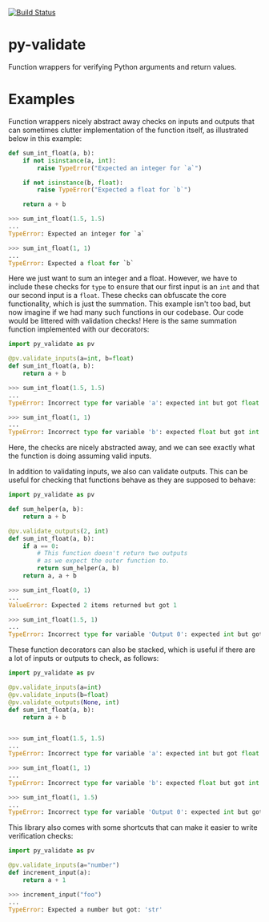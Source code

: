 [![Build Status](https://travis-ci.org/gfyoung/py-validate.svg?branch=master)](https://travis-ci.org/gfyoung/py-validate)

# py-validate
Function wrappers for verifying Python arguments and return values.

# Examples
Function wrappers nicely abstract away checks on inputs and outputs that can sometimes clutter implementation of the function itself, as illustrated below in this example:

~~~python
def sum_int_float(a, b):
    if not isinstance(a, int):
        raise TypeError("Expected an integer for `a`")

    if not isinstance(b, float):
        raise TypeError("Expected a float for `b`")

    return a + b

>>> sum_int_float(1.5, 1.5)
...
TypeError: Expected an integer for `a`

>>> sum_int_float(1, 1)
...
TypeError: Expected a float for `b`
~~~

Here we just want to sum an integer and a float. However, we have to include these checks for `type` to ensure that our first input is an `int` and that our second input is a `float`. These checks can obfuscate the core functionality, which is just the summation. This example isn't too bad, but now imagine if we had many such functions in our codebase. Our code would be littered with validation checks! Here is the same summation function implemented with our decorators:

~~~python
import py_validate as pv

@pv.validate_inputs(a=int, b=float)
def sum_int_float(a, b):
    return a + b

>>> sum_int_float(1.5, 1.5)
...
TypeError: Incorrect type for variable 'a': expected int but got float instead

>>> sum_int_float(1, 1)
...
TypeError: Incorrect type for variable 'b': expected float but got int instead
~~~

Here, the checks are nicely abstracted away, and we can see exactly what the function is doing assuming valid inputs.

In addition to validating inputs, we also can validate outputs. This can be useful for checking that functions behave as they are supposed to behave:

~~~python
import py_validate as pv

def sum_helper(a, b):
    return a + b

@pv.validate_outputs(2, int)
def sum_int_float(a, b):
    if a == 0:
        # This function doesn't return two outputs
        # as we expect the outer function to.
        return sum_helper(a, b)
    return a, a + b

>>> sum_int_float(0, 1)
...
ValueError: Expected 2 items returned but got 1

>>> sum_int_float(1.5, 1)
...
TypeError: Incorrect type for variable 'Output 0': expected int but got float instead
~~~

These function decorators can also be stacked, which is useful if there are a lot of inputs or outputs to check, as follows:

~~~python
import py_validate as pv

@pv.validate_inputs(a=int)
@pv.validate_inputs(b=float)
@pv.validate_outputs(None, int)
def sum_int_float(a, b):
    return a + b


>>> sum_int_float(1.5, 1.5)
...
TypeError: Incorrect type for variable 'a': expected int but got float instead

>>> sum_int_float(1, 1)
...
TypeError: Incorrect type for variable 'b': expected float but got int instead

>>> sum_int_float(1, 1.5)
...
TypeError: Incorrect type for variable 'Output 0': expected int but got float instead
~~~

This library also comes with some shortcuts that can make it easier to write verification checks:

~~~python
import py_validate as pv

@pv.validate_inputs(a="number")
def increment_input(a):
    return a + 1

>>> increment_input("foo")
...
TypeError: Expected a number but got: 'str'
~~~
